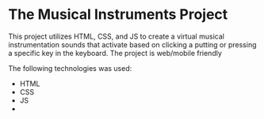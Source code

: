 <h1> The Musical Instruments Project </h1> 
<p>This project utilizes HTML, CSS, and JS to create a virtual 
musical instrumentation sounds that activate based on clicking a putting or pressing a specific  key in the keyboard. The project is web/mobile friendly </p> 
<p> The following technologies was used: </p>
<ul>
<li> HTML </li>
<li> CSS </li>
<li> JS <li>
</ul>
